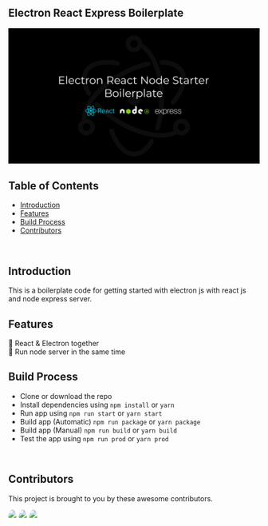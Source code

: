 ## Electron React Express Boilerplate

![cover](cover.png)

## Table of Contents

- [Introduction](#introduction)
- [Features](#features)
- [Build Process](#build-process)
- [Contributors](#contributors)

<br/>

## Introduction

This is a boilerplate code for getting started with electron js with react js and node express server.

## Features

🚀 React & Electron together <br/>
🚀 Run node server in the same time

## Build Process

- Clone or download the repo
- Install dependencies using `npm install` or  `yarn`
- Run app using `npm run start` or  `yarn start`
- Build app (Automatic) `npm run package` or  `yarn package`
- Build app (Manual) `npm run build` or  `yarn build`
- Test the app using `npm run prod` or  `yarn prod`
<br/>

## Contributors

This project is brought to you by these awesome contributors.

<div style="display:flex;align-items:center">
    <img style="height:30px;border-radius:100%;margin-right:5px" src="https://avatars.githubusercontent.com/u/5550850?s=64&v=4"/>
    <img style="height:30px;border-radius:100%;margin-right:5px" src="https://avatars.githubusercontent.com/u/64089619?v=4"/>
    <img style="height:30px;border-radius:100%;margin-right:5px" src="https://avatars.githubusercontent.com/u/26943501?s=64&v=4"/>
  
</div>
